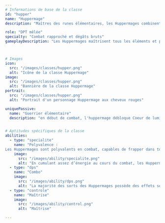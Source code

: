 ```yaml
---
# Informations de base de la classe
id: "hupper"
name: "Huppermage"
description: "Maîtres des runes élémentaires, les Huppermages combinent les éléments Eau, Feu, Air et Terre pour créer des sorts d'une puissance à couper le souffle. Mus par leur soif de connaissance, ils étudient inlassablement les moyens de rétablir l'équilibre de la Balance Krosmique."

role: "DPT mêlée"
specialty: "Combat rapproché et dégâts bruts"
gameplayDescription: "Les Huppermages maîtrisent tous les éléments et peuvent les combiner pour créer des effets dévastateurs. Leur capacité à adapter leurs attaques en fonction des faiblesses ennemies et à manipuler les éléments en fait des mages polyvalents."



# Images
icon:
  src: "/images/classes/hupper.png"
  alt: "Icône de la classe Huppermage"
image:
  src: "/images/classes/hupper.png"
  alt: "Bannière de la classe Huppermage"
portrait:
  src: "/images/classes/hupper.png"
  alt: "Portrait d'un personnage Huppermage aux cheveux rouges"

uniquePassive:
  name: "Guerrier élémentaire"
  description: "en début de combat, l'huppermage débloque Coeur de lumière feu follet et cycle élémentaire l'huppermage génère des runes élémentaire lorsqu'il lance un sort élémentaire il gagne 1 pa en générant des runes dans la limite de 1x par tour et par rune il converties chaque pw en 75 de BQ il gagne 100 BQ si il n'est pas en coeur de lumière il stocke 75 BQ en fin de tours s'il est en Coeur de lumière"


# Aptitudes spécifiques de la classe
abilities:
  - type: "specialite"
    name: "Polyvalence :
Les Huppermages sont polyvalents en combat, capables de frapper dans tous les éléments en empruntant la magie des autres classes, et infligeant des dégâts conséquents grâce à leurs sorts de spécialité"
    image:
      src: "/images/ability/specialite.png"
      alt: "En cumulant assez d’énergie au cours du combat, les Huppermages libèrent toute leur puissance, sur un ennemi ou sur un groupe"
  - type: "dps"
    name: "Combo"
    image:
      src: "/images/ability/dps.png"
      alt: "La majorité des sorts des Huppermages possède des effets secondaires, parmi lesquels des effets d’entrave et de placement. Il leur est également possible de poser sur le terrain des dispositifs contraignant les placements adverses."
  - type: "controle"
    name: "Maîtrise"
    image:
      src: "/images/ability/control.png"
      alt: "Maîtrise"

---
```

